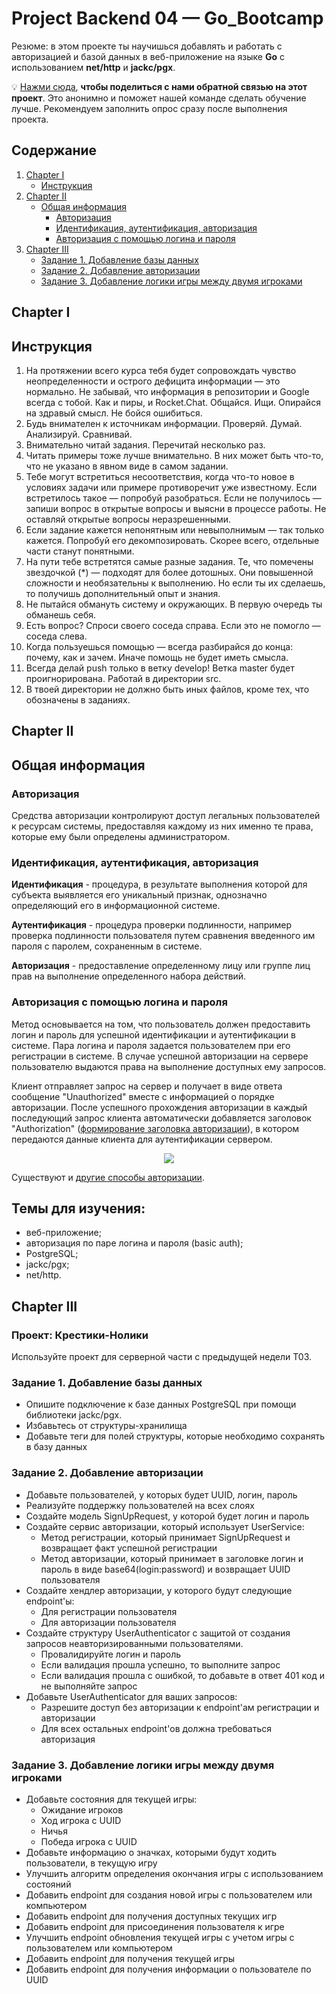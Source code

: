 # Project Backend 04 — Go_Bootcamp 
Резюме: в этом проекте ты научишься добавлять и работать с авторизацией и базой данных в веб-приложение на языке **Go** с использованием **net/http** и **jackc/pgx**.

💡 [Нажми сюда](https://new.oprosso.net/p/4cb31ec3f47a4596bc758ea1861fb624), **чтобы поделиться с нами обратной связью на этот проект**. Это анонимно и поможет нашей команде сделать обучение лучше. Рекомендуем заполнить опрос сразу после выполнения проекта.

## Содержание
 1. [Chapter I](#chapter-i)   
     - [Инструкция](#инструкция)   
 2. [Chapter II](#chapter-ii)  
     - [Общая информация](#общая-информация)  
         - [Авторизация](#авторизация)  
         - [Идентификация, аутентификация, авторизация](#идентификация-аутентификация-авторизация) 
         - [Авторизация с помощью логина и пароля](#авторизация-с-помощью-логина-и-пароля) 
 3. [Chapter III](#chapter-iii)      
     - [Задание 1. Добавление базы данных](#задание-1-добавление-базы-данных)    
     - [Задание 2. Добавление авторизации](#задание-2-добавление-авторизации)  
     - [Задание 3. Добавление логики игры между двумя игроками](#задание-3-добавление-логики-игры-между-двумя-игроками)  

## Chapter I
## Инструкция

1. На протяжении всего курса тебя будет сопровождать чувство неопределенности и острого дефицита информации — это нормально. Не забывай, что информация в репозитории и Google всегда с тобой. Как и пиры, и Rocket.Chat. Общайся. Ищи. Опирайся на здравый смысл. Не бойся ошибиться.
2. Будь внимателен к источникам информации. Проверяй. Думай. Анализируй. Сравнивай. 
3. Внимательно читай задания. Перечитай несколько раз. 
4. Читать примеры тоже лучше внимательно. В них может быть что-то, что не указано в явном виде в самом задании.
5. Тебе могут встретиться несоответствия, когда что-то новое в условиях задачи или примере противоречит уже известному. Если встретилось такое — попробуй разобраться. Если не получилось — запиши вопрос в открытые вопросы и выясни в процессе работы. Не оставляй открытые вопросы неразрешенными. 
6. Если задание кажется непонятным или невыполнимым — так только кажется. Попробуй его декомпозировать. Скорее всего, отдельные части станут понятными. 
7. На пути тебе встретятся самые разные задания. Те, что помечены звездочкой (\*) — подходят для более дотошных. Они повышенной сложности и необязательны к выполнению. Но если ты их сделаешь, то получишь дополнительный опыт и знания.
8. Не пытайся обмануть систему и окружающих. В первую очередь ты обманешь себя.
9. Есть вопрос? Спроси своего соседа справа. Если это не помогло — соседа слева.
10. Когда пользуешься помощью — всегда разбирайся до конца: почему, как и зачем. Иначе помощь не будет иметь смысла.
11. Всегда делай push только в ветку develop! Ветка master будет проигнорирована. Работай в директории src.
12. В твоей директории не должно быть иных файлов, кроме тех, что обозначены в заданиях.

## Chapter II
## Общая информация

### Авторизация

Средства авторизации контролируют доступ легальных пользователей к ресурсам системы, предоставляя каждому из них именно те права, которые ему были определены администратором.

### Идентификация, аутентификация, авторизация

**Идентификация** - процедура, в результате выполнения которой для субъекта выявляется его уникальный признак, однозначно определяющий его в информационной системе.

**Аутентификация** - процедура проверки подлинности, например проверка подлинности пользователя путем сравнения введенного им пароля с паролем, сохраненным в системе.

**Авторизация** - предоставление определенному лицу или группе лиц прав на выполнение определенного набора действий.

### Авторизация с помощью логина и пароля

Метод основывается на том, что пользователь должен предоставить логин и пароль для успешной идентификации и аутентификации в системе. Пара логина и пароля задается пользователем при его регистрации в системе.
В случае успешной авторизации на сервере пользователю выдаются права на выполнение доступных ему запросов.

Клиент отправляет запрос на сервер и получает в виде ответа сообщение "Unauthorized" вместе с информацией о порядке авторизации.
После успешного прохождения авторизации в каждый последующий запрос клиента автоматически добавляется заголовок "Authorization" ([формирование заголовка авторизации](https://datatracker.ietf.org/doc/html/rfc7617)), в котором передаются данные клиента для аутентификации сервером.

<div align="center">
  <img src="misc/images/Auth.png"/>
</div>

Существуют и [другие способы авторизации](https://developer.mozilla.org/en-US/docs/Web/HTTP/Authentication#authentication_schemes).


## Темы для изучения:

- веб-приложение;
- авторизация по паре логина и пароля (basic auth);
- PostgreSQL;
- jackc/pgx;
- net/http.

## Chapter III
### Проект: Крестики-Нолики
Используйте проект для серверной части с предыдущей недели T03.

### Задание 1. Добавление базы данных
- Опишите подключение к базе данных PostgreSQL при помощи библиотеки jackc/pgx.
- Избавьтесь от структуры-хранилища
- Добавьте теги для полей структуры, которые необходимо сохранять в базу данных

### Задание 2. Добавление авторизации
- Добавьте пользователей, у которых будет UUID, логин, пароль
- Реализуйте поддержку пользователей на всех слоях
- Создайте модель SignUpRequest, у которой будет логин и пароль
- Создайте сервис авторизации, который использует UserService:
    - Метод регистрации, который принимает SignUpRequest и возвращает факт успешной регистрации
    - Метод авторизации, который принимает в заголовке логин и пароль в виде base64(login:password) и возвращает UUID пользователя
- Создайте хендлер авторизации, у которого будут следующие endpoint'ы:
    - Для регистрации пользователя
    - Для авторизации пользователя
- Создайте структуру UserAuthenticator с защитой от создания запросов неавторизированными пользователями.
    - Провалидируйте логин и пароль
    - Если валидация прошла успешно, то выполните запрос
    - Если валидация прошла с ошибкой, то добавьте в ответ 401 код и не выполняйте запрос 
- Добавьте UserAuthenticator для ваших запросов:
    - Разрешите доступ без авторизации к endpoint'ам регистрации и авторизации
    - Для всех остальных endpoint'ов должна требоваться авторизация

### Задание 3. Добавление логики игры между двумя игроками
- Добавьте состояния для текущей игры:
    - Ожидание игроков
    - Ход игрока с UUID
    - Ничья
    - Победа игрока с UUID
- Добавьте информацию о значках, которыми будут ходить пользователи, в текущую игру
- Улучшить алгоритм определения окончания игры с использованием состояний
- Добавить endpoint для создания новой игры с пользователем или компьютером
- Добавить endpoint для получения доступных текущих игр
- Добавить endpoint для присоединения пользователя к игре
- Улучшить endpoint обновления текущей игры с учетом игры с пользователем или компьютером
- Добавить endpoint для получения текущей игры
- Добавить endpoint для получения информации о пользователе по UUID
